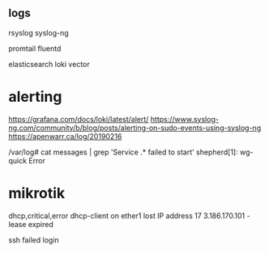 ## logs
rsyslog
syslog-ng

promtail
fluentd

elasticsearch
loki
vector



# alerting
https://grafana.com/docs/loki/latest/alert/
https://www.syslog-ng.com/community/b/blog/posts/alerting-on-sudo-events-using-syslog-ng
https://apenwarr.ca/log/20190216


/var/log# cat messages | grep 'Service .* failed to start'
shepherd[1]: wg-quick Error




# mikrotik
dhcp,critical,error dhcp-client on ether1 lost IP address 17
3.186.170.101 - lease expired

ssh failed login
